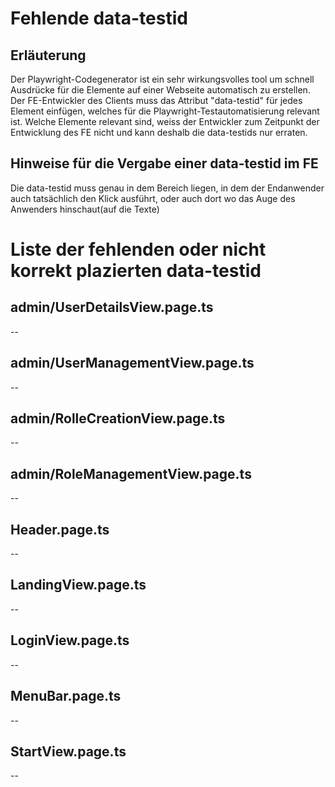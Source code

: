 # Fehlende data-testid
## Erläuterung
Der Playwright-Codegenerator ist ein sehr wirkungsvolles tool um schnell Ausdrücke für die Elemente auf einer Webseite automatisch zu erstellen.
Der FE-Entwickler des Clients muss das Attribut "data-testid" für jedes Element einfügen, welches für die Playwright-Testautomatisierung relevant ist.
Welche Elemente relevant sind, weiss der Entwickler zum Zeitpunkt der Entwicklung des FE nicht und kann deshalb die data-testids nur erraten.

## Hinweise für die Vergabe einer data-testid im FE
Die data-testid muss genau in dem Bereich liegen, in dem der Endanwender auch tatsächlich den Klick ausführt, oder auch dort wo das Auge des Anwenders hinschaut(auf die Texte)

# Liste der fehlenden oder nicht korrekt plazierten data-testid
## admin/UserDetailsView.page.ts
--

## admin/UserManagementView.page.ts
--

## admin/RolleCreationView.page.ts
--

## admin/RoleManagementView.page.ts
--

## Header.page.ts
--

## LandingView.page.ts
--

## LoginView.page.ts
--

## MenuBar.page.ts
--

## StartView.page.ts
--